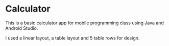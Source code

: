 # Calculator
This is a basic calculator app for mobile programming class using Java and Android Studio.

I used a linear layout, a table layout and 5 table rows for design.
